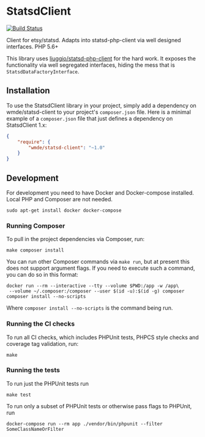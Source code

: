 # StatsdClient

[![Build Status](https://travis-ci.com/wmde/StatsdClient.svg?branch=master)](https://travis-ci.com/wmde/StatsdClient)

Client for etsy/statsd. Adapts into statsd-php-client via well designed interfaces. PHP 5.6+

This library uses [liuggio/statsd-php-client](https://github.com/liuggio/statsd-php-client) for the hard work.
It exposes the functionality via well segregated interfaces, hiding the mess that is `StatsdDataFactoryInterface`.

## Installation

To use the StatsdClient library in your project, simply add a dependency on wmde/statsd-client
to your project's `composer.json` file. Here is a minimal example of a `composer.json`
file that just defines a dependency on StatsdClient 1.x:

```json
{
    "require": {
        "wmde/statsd-client": "~1.0"
    }
}
```

## Development

For development you need to have Docker and Docker-compose installed. Local PHP and Composer are not needed.

    sudo apt-get install docker docker-compose

### Running Composer

To pull in the project dependencies via Composer, run:

    make composer install

You can run other Composer commands via `make run`, but at present this does not support argument flags.
If you need to execute such a command, you can do so in this format:

    docker run --rm --interactive --tty --volume $PWD:/app -w /app\
     --volume ~/.composer:/composer --user $(id -u):$(id -g) composer composer install --no-scripts

Where `composer install --no-scripts` is the command being run.

### Running the CI checks

To run all CI checks, which includes PHPUnit tests, PHPCS style checks and coverage tag validation, run:

    make
    
### Running the tests

To run just the PHPUnit tests run

    make test

To run only a subset of PHPUnit tests or otherwise pass flags to PHPUnit, run

    docker-compose run --rm app ./vendor/bin/phpunit --filter SomeClassNameOrFilter
